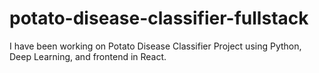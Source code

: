 # potato-disease-classifier-fullstack
I have been working on Potato Disease Classifier Project using Python, Deep Learning, and frontend in React.
